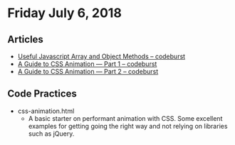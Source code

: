 
# Friday July 6, 2018

## Articles

- [Useful Javascript Array and Object Methods – codeburst](https://codeburst.io/useful-javascript-array-and-object-methods-6c7971d93230)
- [A Guide to CSS Animation — Part 1 – codeburst](https://codeburst.io/a-guide-to-css-animation-part-1-8777f5beb1f8)
- [A Guide to CSS Animation — Part 2 – codeburst](https://codeburst.io/a-guide-to-css-animation-part-2-2cd422f78567)

## Code Practices

- css-animation.html
  - A basic starter on performant animation with CSS. Some excellent examples for getting going the right way and not relying on libraries such as jQuery.